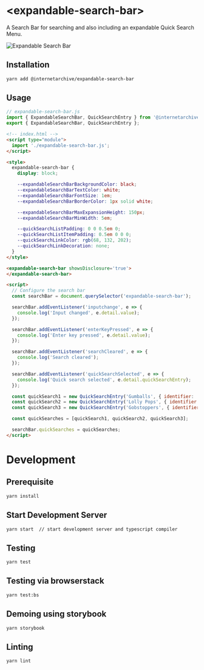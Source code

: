 # \<expandable-search-bar>

A Search Bar for searching and also including an expandable Quick Search Menu.

![Expandable Search Bar](./assets/img/screenshot.png "Expandable Search Bar Demo")

## Installation
```bash
yarn add @internetarchive/expandable-search-bar
```

## Usage
```js
// expandable-search-bar.js
import { ExpandableSearchBar, QuickSearchEntry } from '@internetarchive/expandable-search-bar';
export { ExpandableSearchBar, QuickSearchEntry };
```

```html
<!-- index.html -->
<script type="module">
  import './expandable-search-bar.js';
</script>

<style>
  expandable-search-bar {
    display: block;

    --expandableSearchBarBackgroundColor: black;
    --expandableSearchBarTextColor: white;
    --expandableSearchBarFontSize: 1em;
    --expandableSearchBarBorderColor: 1px solid white;

    --expandableSearchBarMaxExpansionHeight: 150px;
    --expandableSearchBarMinWidth: 5em;

    --quickSearchListPadding: 0 0 0.5em 0;
    --quickSearchListItemPadding: 0.5em 0 0 0;
    --quickSearchLinkColor: rgb(68, 132, 202);
    --quickSearchLinkDecoration: none;
  }
</style>

<expandable-search-bar showsDisclosure='true'>
</expandable-search-bar>

<script>
  // Configure the search bar
  const searchBar = document.querySelector('expandable-search-bar');

  searchBar.addEventListener('inputchange', e => {
    console.log('Input changed', e.detail.value);
  });

  searchBar.addEventListener('enterKeyPressed', e => {
    console.log('Enter key pressed', e.detail.value);
  });

  searchBar.addEventListener('searchCleared', e => {
    console.log('Search cleared');
  });

  searchBar.addEventListener('quickSearchSelected', e => {
    console.log('Quick search selected', e.detail.quickSearchEntry);
  });

  const quickSearch1 = new QuickSearchEntry('Gumballs', { identifier: 'gumballs' });
  const quickSearch2 = new QuickSearchEntry('Lolly Pops', { identifier: 'lollipops' });
  const quickSearch3 = new QuickSearchEntry('Gobstoppers', { identifier: 'gobstoppers' });

  const quickSearches = [quickSearch1, quickSearch2, quickSearch3];

  searchBar.quickSearches = quickSearches;
</script>

```

# Development

## Prerequisite
```bash
yarn install
```

## Start Development Server
```bash
yarn start  // start development server and typescript compiler
```

## Testing
```bash
yarn test
```

## Testing via browserstack
```bash
yarn test:bs
```

## Demoing using storybook
```bash
yarn storybook
```

## Linting
```bash
yarn lint
```
